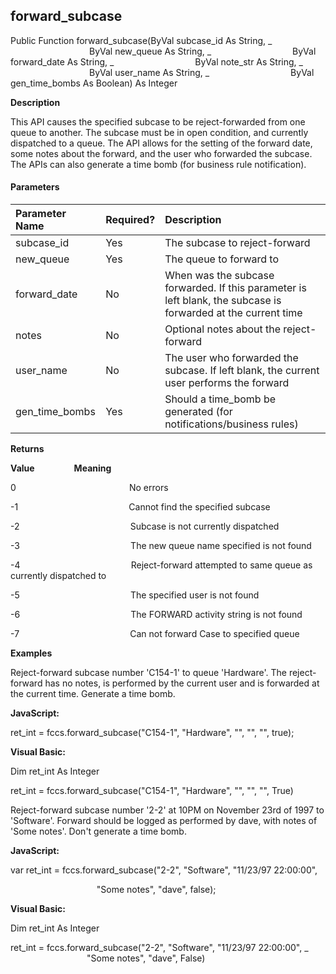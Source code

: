forward_subcase
---------------

Public Function forward_subcase(ByVal subcase_id As String, _
                                ByVal new_queue As String, _
                                ByVal forward_date As String, _
                                ByVal note_str As String, _
                                ByVal user_name As String, _
                                ByVal gen_time_bombs As Boolean) As Integer

**Description**

This API causes the specified subcase to be reject-forwarded from one queue to another. The subcase must be in open condition, and currently dispatched to a queue. The API allows for the setting of the forward date, some notes about the forward, and the user who forwarded the subcase. The APIs can also generate a time bomb (for business rule notification).

#### Parameters

| Parameter Name | Required? | Description |
|:--- |:--- |:--- |
| subcase_id | Yes | The subcase to reject-forward |
| new_queue | Yes | The queue to forward to |
| forward_date | No | When was the subcase forwarded. If this parameter is left blank, the subcase is forwarded at the current time |
| notes | No | Optional notes about the reject-forward |
| user_name | No | The user who forwarded the subcase. If left blank, the current user performs the forward |
| gen_time_bombs | Yes | Should a time_bomb be generated (for notifications/business rules) |

**Returns**

**Value**                **Meaning**

0                                              No errors

-1                                             Cannot find the specified subcase

-2                                             Subcase is not currently dispatched

-3                                             The new queue name specified is not found

-4                                             Reject-forward attempted to same queue as currently dispatched to

-5                                             The specified user is not found

-6                                             The FORWARD activity string is not found

-7                                             Can not forward Case to specified queue

**Examples**

 Reject-forward subcase number 'C154-1' to queue 'Hardware'. The reject-forward has no notes, is performed by the current user and is forwarded at the current time. Generate a time bomb.

**JavaScript:**

ret_int = fccs.forward_subcase("C154-1", "Hardware", "", "", "", true);

**Visual Basic:**

Dim ret_int As Integer

ret_int = fccs.forward_subcase("C154-1", "Hardware", "", "", "", True)

 Reject-forward subcase number '2-2' at 10PM on November 23rd of 1997 to 'Software'. Forward should be logged as performed by dave, with notes of 'Some notes'. Don't generate a time bomb.

**JavaScript:**

var ret_int = fccs.forward_subcase("2-2", "Software", "11/23/97 22:00:00",

                                   "Some notes", "dave", false);

**Visual Basic:**

Dim ret_int As Integer

ret_int = fccs.forward_subcase("2-2", "Software", "11/23/97 22:00:00", _
                               "Some notes", "dave", False)
